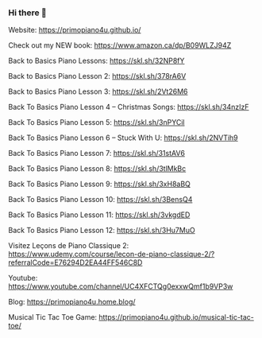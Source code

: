 ### Hi there 👋

Website: https://primopiano4u.github.io/

Check out my NEW book: https://www.amazon.ca/dp/B09WLZJ94Z

Back to Basics Piano Lessons: https://skl.sh/32NP8fY

Back to Basics Piano Lesson 2: https://skl.sh/378rA6V

Back to Basics Piano Lesson 3: https://skl.sh/2Vt26M6

Back To Basics Piano Lesson 4 – Christmas Songs: https://skl.sh/34nzIzF

Back To Basics Piano Lesson 5: https://skl.sh/3nPYCil

Back To Basics Piano Lesson 6 – Stuck With U: https://skl.sh/2NVTih9

Back To Basics Piano Lesson 7: https://skl.sh/31stAV6

Back To Basics Piano Lesson 8: https://skl.sh/3tlMkBc

Back To Basics Piano Lesson 9: https://skl.sh/3xH8aBQ

Back To Basics Piano Lesson 10: https://skl.sh/3BensQ4

Back To Basics Piano Lesson 11: https://skl.sh/3vkgdED

Back To Basics Piano Lesson 12: https://skl.sh/3Hu7MuO

Visitez Leçons de Piano Classique 2: https://www.udemy.com/course/lecon-de-piano-classique-2/?referralCode=E76294D2EA44FF546C8D

Youtube: https://www.youtube.com/channel/UC4XFCTQg0exxwQmf1b9VP3w

Blog: https://primopiano4u.home.blog/

Musical Tic Tac Toe Game: https://primopiano4u.github.io/musical-tic-tac-toe/
